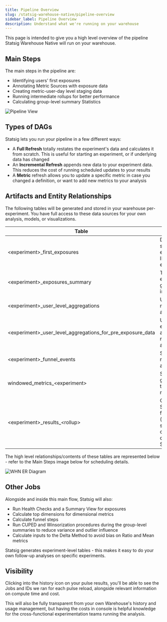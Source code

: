 ```yaml
---
title: Pipeline Overview
slug: /statsig-warehouse-native/pipeline-overview
sidebar_label: Pipeline Overview
description: Understand what we're running on your warehouse
---
```


This page is intended to give you a high level overview of the pipeline Statsig Warehouse Native will run on your warehouse.

## Main Steps

The main steps in the pipeline are:

- Identifying users' first exposures
- Annotating Metric Sources with exposure data
- Creating metric-user-day level staging data
- Running intermediate rollups for better performance
- Calculating group-level summary Statistics

![Pipeline View](https://user-images.githubusercontent.com/102695539/264113011-b0bdf1af-3ec6-4770-aabd-35f948ea842d.png)

## Types of DAGs

Statsig lets you run your pipeline in a few different ways:

- A **Full Refresh** totally restates the experiment's data and calculates it from scratch. This is useful for starting an experiment, or if underlying data has changed
- An **Incremental Refresh** appends new data to your experiment data. This reduces the cost of running scheduled updates to your results
- A **Metric** refresh allows you to update a specific metric in case you changed a definition, or want to add new metrics to your analysis

## Artifacts and Entity Relationships

The following tables will be generated and stored in your warehouse per-experiment. You have full access to these data sources for your own analysis, models, or visualizations.

| Table                                                        | Description                                                                                                                     | Notes                                                      |
| ------------------------------------------------------------ | ------------------------------------------------------------------------------------------------------------------------------- | ---------------------------------------------------------- |
| <experiment\>\_first_exposures                               | Deduplicated and stitched (for experiments with ID resolution) first exposure events                                            | Useful for ad-hoc analysis                                 |
| <experiment\>\_exposures_summary                             | Timeseries of exposures per group for display in Pulse                                                                          |                                                            |
| <experiment\>\_user_level_aggregations                       | User-day level metric aggregations table                                                                                        | Useful for ad-hoc analysis                                 |
| <experiment\>\_user_level_aggregations_for_pre_exposure_data | User-level pre-experiment aggregations for regression adjustment/CUPED                                                          |                                                            |
| <experiment\>\_funnel_events                                 | Staging table for running funnel analysis                                                                                       |                                                            |
| windowed_metrics\_<experiment\>                              | Staging table for generating running totals when restating Pulse                                                                |                                                            |
| <experiment\>\_results\_<rollup\>                            | Outputs of Statistical Analysis for different rollups (e.g. daily, days-since-exposure, cumulative, 7-day). Exported to Statsig | Pulse inputs - useful for replicating Statistical analysis |

The high level relationships/contents of these tables are represented below - refer to the Main Steps image below for scheduling details.

![WHN ER Diagram](https://github.com/statsig-io/docs/assets/102695539/120eb9ed-fe35-4a66-8acd-cbcd819a2bdf)

## Other Jobs

Alongside and inside this main flow, Statsig will also:

- Run Health Checks and a Summary View for exposures
- Calculate top dimensions for dimensional metrics
- Calculate funnel steps
- Run CUPED and Winsorization procedures during the group-level summaries to reduce variance and outlier influence
- Calculate inputs to the Delta Method to avoid bias on Ratio and Mean metrics

Statsig generates experiment-level tables - this makes it easy to do your own follow-up analyses on specific experiments.

## Visibility

Clicking into the history icon on your pulse results, you'll be able to see the Jobs and IDs we ran for each pulse reload, alongside relevant information on compute time and cost.

This will also be fully transparent from your own Warehouse's history and usage management, but having the costs in console is helpful knowledge for the cross-functional experimentation teams running the analysis.
